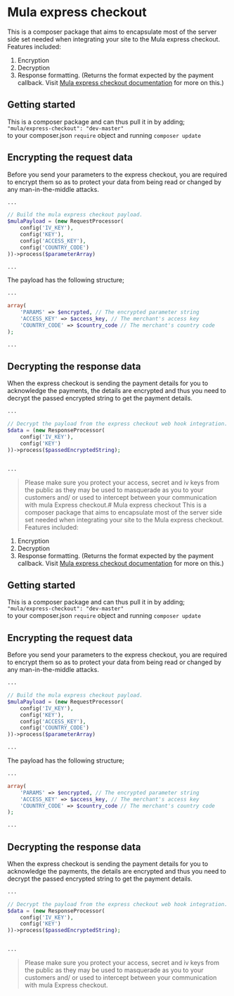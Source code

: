 # Mula express checkout
This is a composer package that aims to encapsulate most of the server side set needed when integrating your site to the Mula express checkout. Features included:
1. Encryption
2. Decryption
3. Response formatting. (Returns the format expected by the payment callback. Visit [Mula express checkout documentation](https://beep2.cellulant.com:9211/docs/express) for more on this.)

## Getting started
This is a composer package and can thus pull it in by adding; <br>
`"mula/express-checkout": "dev-master"`<br>
to your composer.json `require` object and running 
`composer update`

## Encrypting the request data
Before you send your parameters to the express checkout, you are required to encrypt them so as to protect your data from being read or changed by any man-in-the-middle attacks.

```php
...

// Build the mula express checkout payload.
$mulaPayload = (new RequestProcessor(
    config('IV_KEY'),
    config('KEY'),
    config('ACCESS_KEY'),
    config('COUNTRY_CODE')
))->process($parameterArray)

...
```

The payload has the following structure;
```php
...

array(
    'PARAMS' => $encrypted, // The encrypted parameter string
    'ACCESS_KEY' => $access_key, // The merchant's access key
    'COUNTRY_CODE' => $country_code // The merchant's country code
);

...
```

## Decrypting the response data
When the express checkout is sending the payment details for you to acknowledge the payments, the details are encrypted and thus you need to decrypt the passed encrypted string to get the payment details.


```php
...

// Decrypt the payload from the express checkout web hook integration.
$data = (new ResponseProcessor(
    config('IV_KEY'),
    config('KEY')
))->process($passedEncryptedString);


...
```

> Please make sure you protect your access, secret and iv keys from the public as they may be used to masquerade as you to your customers and/ or used to intercept between your communication with mula Express checkout.# Mula express checkout
This is a composer package that aims to encapsulate most of the server side set needed when integrating your site to the Mula express checkout. Features included:
1. Encryption
2. Decryption
3. Response formatting. (Returns the format expected by the payment callback. Visit [Mula express checkout documentation](https://beep2.cellulant.com:9211/docs/express) for more on this.)

## Getting started
This is a composer package and can thus pull it in by adding; <br>
`"mula/express-checkout": "dev-master"`<br>
to your composer.json `require` object and running 
`composer update`

## Encrypting the request data
Before you send your parameters to the express checkout, you are required to encrypt them so as to protect your data from being read or changed by any man-in-the-middle attacks.

```php
...

// Build the mula express checkout payload.
$mulaPayload = (new RequestProcessor(
    config('IV_KEY'),
    config('KEY'),
    config('ACCESS_KEY'),
    config('COUNTRY_CODE')
))->process($parameterArray)

...
```

The payload has the following structure;
```php
...

array(
    'PARAMS' => $encrypted, // The encrypted parameter string
    'ACCESS_KEY' => $access_key, // The merchant's access key
    'COUNTRY_CODE' => $country_code // The merchant's country code
);

...
```

## Decrypting the response data
When the express checkout is sending the payment details for you to acknowledge the payments, the details are encrypted and thus you need to decrypt the passed encrypted string to get the payment details.


```php
...

// Decrypt the payload from the express checkout web hook integration.
$data = (new ResponseProcessor(
    config('IV_KEY'),
    config('KEY')
))->process($passedEncryptedString);


...
```

> Please make sure you protect your access, secret and iv keys from the public as they may be used to masquerade as you to your customers and/ or used to intercept between your communication with mula Express checkout.
